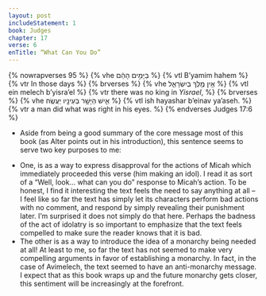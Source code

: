 ```yaml
---
layout: post
includeStatement: 1
book: Judges
chapter: 17
verse: 6
enTitle: “What Can You Do”
---
```


{% nowrapverses 95 %}
{% vhe בַּיָּמִ֣ים הָהֵ֔ם %}
{% vtl B’yamim hahem %}
{% vtr In those days %}
{% brverses %}
{% vhe אֵ֥ין מֶ֖לֶךְ בְּיִשְׂרָאֵ֑ל %}
{% vtl ein melech b’yisra’el %}
{% vtr there was no king in <i>Yisrael</i>, %}
{% brverses %}
{% vhe אִ֛ישׁ הַיָּשָׁ֥ר בְּעֵינָ֖יו יַעֲשֶֽׂה׃ %}
{% vtl ish hayashar b’einav ya’aseh. %}
{% vtr a man did what was right in his eyes. %}
{% endverses Judges 17:6 %}

- Aside from being a good summary of the core message most of this book (as Alter points out in his introduction), this sentence seems to serve two key purposes to me:
<!--more-->
- One, is as a way to express disapproval for the actions of Micah which immediately proceeded this verse (him making an idol). I read it as sort of a “Well, look… what can you do” response to Micah’s action. To be honest, I find it interesting the text feels the need to say anything at all – I feel like so far the text has simply let its characters perform bad actions with no comment, and respond by simply revealing their punishment later. I’m surprised it does not simply do that here. Perhaps the badness of the act of idolatry is so important to emphasize that the text feels compelled to make sure the reader knows that it is bad.
- The other is as a way to introduce the idea of a monarchy being needed at all! At least to me, so far the text has not seemed to make very compelling arguments in favor of establishing a monarchy. In fact, in the case of Avimelech, the text seemed to have an anti-monarchy message. I expect that as this book wraps up and the future monarchy gets closer, this sentiment will be increasingly at the forefront.

